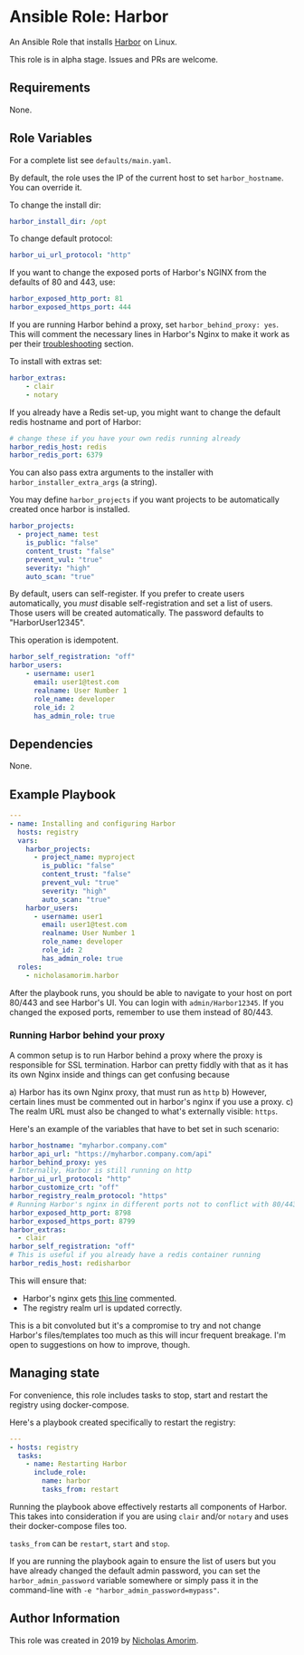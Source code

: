 # Ansible Role: Harbor

An Ansible Role that installs [Harbor](https://github.com/goharbor/harbor) on Linux.

This role is in alpha stage. Issues and PRs are welcome.

## Requirements

None.

## Role Variables

For a complete list see `defaults/main.yaml`.

By default, the role uses the IP of the current host to set `harbor_hostname`. You can override it.

To change the install dir:

```yaml
harbor_install_dir: /opt
```

To change default protocol:

```yaml
harbor_ui_url_protocol: "http"
```

If you want to change the exposed ports of Harbor's NGINX from the defaults of 80 and 443, use:

```yaml
harbor_exposed_http_port: 81
harbor_exposed_https_port: 444
```

If you are running Harbor behind a proxy, set `harbor_behind_proxy: yes`. This will comment the necessary lines in Harbor's Nginx to make it work as per their [troubleshooting](https://github.com/vmware/harbor/blob/master/docs/installation_guide.md#troubleshooting) section.

To install with extras set:

```yaml
harbor_extras:
    - clair
    - notary
```

If you already have a Redis set-up, you might want to change the default redis hostname and port of Harbor:

```yaml
# change these if you have your own redis running already
harbor_redis_host: redis
harbor_redis_port: 6379
```

You can also pass extra arguments to the installer with `harbor_installer_extra_args` (a string).

You may define `harbor_projects` if you want projects to be automatically created once harbor is installed.

```yaml
harbor_projects:
  - project_name: test
    is_public: "false"
    content_trust: "false"
    prevent_vul: "true"
    severity: "high"
    auto_scan: "true"
```


By default, users can self-register. If you prefer to create users automatically, you _must_ disable self-registration and set a list of users. Those users will be created automatically. The password defaults to "HarborUser12345".

This operation is idempotent.

```yaml
harbor_self_registration: "off"
harbor_users:
    - username: user1
      email: user1@test.com
      realname: User Number 1
      role_name: developer
      role_id: 2
      has_admin_role: true
```

## Dependencies

None.

## Example Playbook

```yaml
---
- name: Installing and configuring Harbor
  hosts: registry
  vars:
    harbor_projects:
      - project_name: myproject
        is_public: "false"
        content_trust: "false"
        prevent_vul: "true"
        severity: "high"
        auto_scan: "true"
    harbor_users:
      - username: user1
        email: user1@test.com
        realname: User Number 1
        role_name: developer
        role_id: 2
        has_admin_role: true
  roles:
    - nicholasamorim.harbor
```

After the playbook runs, you should be able to navigate to your host on port 80/443 and see Harbor's UI. You can login with `admin/Harbor12345`. If you changed the exposed ports, remember to use them instead of 80/443.

### Running Harbor behind your proxy

A common setup is to run Harbor behind a proxy where the proxy is responsible for SSL termination. Harbor can pretty fiddly with that as it has its own Nginx inside and things can get confusing because

a) Harbor has its own Nginx proxy, that must run as `http`
b) However, certain lines must be commented out in harbor's nginx if you use a proxy.
c) The realm URL must also be changed to what's externally visible: `https`.

Here's an example of the variables that have to bet set in such scenario:

```yaml
harbor_hostname: "myharbor.company.com"
harbor_api_url: "https://myharbor.company.com/api"
harbor_behind_proxy: yes
# Internally, Harbor is still running on http
harbor_ui_url_protocol: "http"
harbor_customize_crt: "off"
harbor_registry_realm_protocol: "https"
# Running Harbor's nginx in different ports not to conflict with 80/443
harbor_exposed_http_port: 8798
harbor_exposed_https_port: 8799
harbor_extras:
  - clair
harbor_self_registration: "off"
# This is useful if you already have a redis container running
harbor_redis_host: redisharbor
```

This will ensure that:

- Harbor's nginx gets [this line](https://github.com/goharbor/harbor/blob/master/docs/installation_guide.md#troubleshooting) commented.      
- The registry realm url is updated correctly.

This is a bit convoluted but it's a compromise to try and not change Harbor's files/templates too much as this will incur frequent breakage. I'm open to suggestions on how to improve, though.


## Managing state 

For convenience, this role includes tasks to stop, start and restart the registry using docker-compose.

Here's a playbook created specifically to restart the registry:

```yaml
---
- hosts: registry
  tasks:
    - name: Restarting Harbor
      include_role:
        name: harbor
        tasks_from: restart


```

Running the playbook above effectively restarts all components of Harbor. This takes into consideration if you are using `clair` and/or `notary` and uses their docker-compose files too.

`tasks_from` can be `restart`, `start` and `stop`.

If you are running the playbook again to ensure the list of users but you have already changed the default admin password, you can set the `harbor_admin_password` variable somewhere or simply pass it in the command-line with `-e "harbor_admin_password=mypass"`.

## Author Information

This role was created in 2019 by [Nicholas Amorim](https://github.com/nicholasamorim).
